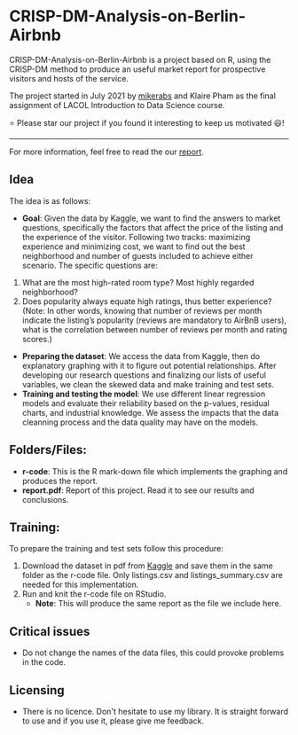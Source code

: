 # CRISP-DM-Analysis-on-Berlin-Airbnb

CRISP-DM-Analysis-on-Berlin-Airbnb is a project based on R, using the CRISP-DM method to produce an useful market report for prospective visitors and hosts of the service. 

The project started in July 2021 by [mikerabs](https://github.com/mikerabs) and Klaire Pham as the final assignment of LACOL Introduction to Data Science course. 

⭐️ Please star our project if you found it interesting to keep us motivated 😃!

---

For more information, feel free to read the our [report](report.pdf).

## Idea
The idea is as follows:

- **Goal**: Given the data by Kaggle, we want to find the answers to market questions, specifically the factors that affect the price of the listing and the experience of the visitor. Following two tracks: maximizing experience and minimizing cost, we want to find out the best neighborhood and number of guests included to achieve either scenario. The specific questions are: 
1. What are the most high-rated room type? Most highly regarded neighborhood?
2. Does popularity always equate high ratings, thus better experience?
(Note: In other words, knowing that number of reviews per month indicate the listing’s popularity (reviews are mandatory to AirBnB users), what is the correlation between number of reviews per month and rating scores.)
- **Preparing the dataset**: We access the data from Kaggle, then do explanatory graphing with it to figure out potential relationships. After developing our research questions and finalizing our lists of useful variables, we clean the skewed data and make training and test sets. 
- **Training and testing the model**: We use different linear regression models and evaluate their reliability based on the p-values, residual charts, and industrial knowledge. We assess the impacts that the data cleanning process and the data quality may have on the models. 


## Folders/Files:

- **r-code**: This is the R mark-down file which implements the graphing and produces the report. 
- **report.pdf**: Report of this project. Read it to see our results and conclusions.

## Training:
To prepare the training and test sets follow this procedure:

1. Download the dataset in pdf from [Kaggle](https://www.kaggle.com/brittabettendorf/berlin-airbnb-data) and save them in the same folder as the r-code file. Only listings.csv and listings_summary.csv are needed for this implementation. 
2. Run and knit the r-code file on RStudio.
	- **Note**: This will produce the same report as the file we include here. 
	
## Critical issues	
- Do not change the names of the data files, this could provoke problems in the code.

## Licensing
- There is no licence. Don't hesitate to use my library. It is straight forward to use and if you use it, please give me feedback.
